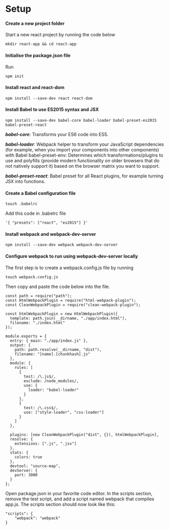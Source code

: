 # Setup

#### Create a new project folder

Start a new react project by running the code below

```
mkdir react-app && cd react-app
```

#### Initialise the package.json file

Run

```
npm init
```

#### Install react and react-dom

```
npm install --save-dev react react-dom
```

#### Install Babel to use ES2015 syntax and JSX

```
npm install --save-dev babel-core babel-loader babel-preset-es2015 babel-preset-react
```

**_babel-core_**: Transforms your ES6 code into ES5.

**_babel-loader_**: Webpack helper to transform your JavaScript dependencies (for example, when you import your components into other components) with Babel
babel-preset-env: Determines which transformations/plugins to use and polyfills (provide modern functionality on older browsers that do not natively support it) based on the browser matrix you want to support.

**_babel-preset-react_**: Babel preset for all React plugins, for example turning JSX into functions.

#### Create a Babel configuration file

```
touch .babelrc  
```

Add this code in .babelrc file

```
'{ "presets": ["react", "es2015"] }'
```

#### Install webpack and webpack-dev-server

```
npm install --save-dev webpack webpack-dev-server
```

#### Configure webpack to run using webpack-dev-server locally

The first step is to create a webpack.config.js file by running

```
touch webpack.config.js
```

Then copy and paste the code below into the file.

```
const path = require("path");
const HtmlWebpackPlugin = require("html-webpack-plugin");
const CleanWebpackPlugin = require("clean-webpack-plugin");

const htmlWebpackPlugin = new HtmlWebpackPlugin({
  template: path.join(__dirname, "./app/index.html"),
  filename: "./index.html"
});

module.exports = {
  entry: { main: "./app/index.js" },
  output: {
    path: path.resolve(__dirname, "dist"),
    filename: "[name].[chunkhash].js"
  },
  module: {
    rules: [
      {
        test: /\.js$/,
        exclude: /node_modules/,
        use: {
          loader: "babel-loader"
        }
      },
      {
        test: /\.css$/,
        use: ["style-loader", "css-loader"]
      }
    ]
  },

  plugins: [new CleanWebpackPlugin("dist", {}), htmlWebpackPlugin],
  resolve: {
    extensions: [".js", ".jsx"]
  },
  stats: {
    colors: true
  },
  devtool: "source-map",
  devServer: {
    port: 3000
  }
};
```

Open package.json in your favorite code editor. In the scripts section, remove the test script, and add a script named webpack that compiles app.js. The scripts section should now look like this:

```
"scripts": {
    "webpack": "webpack"
}
```
